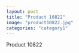 ```yaml
---
layout: post
title: "Product 10822"
image: "product10822.jpg"
categories: "category1"
---
```

Product 10822
